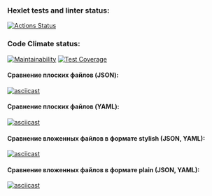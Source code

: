 ### Hexlet tests and linter status:
[![Actions Status](https://github.com/AllaAverina/frontend-project-46/actions/workflows/hexlet-check.yml/badge.svg)](https://github.com/AllaAverina/frontend-project-46/actions)

### Code Climate status:
[![Maintainability](https://api.codeclimate.com/v1/badges/8ff4a72f4f4d3e0b81b8/maintainability)](https://codeclimate.com/github/AllaAverina/frontend-project-46/maintainability)    [![Test Coverage](https://api.codeclimate.com/v1/badges/8ff4a72f4f4d3e0b81b8/test_coverage)](https://codeclimate.com/github/AllaAverina/frontend-project-46/test_coverage)

#### Сравнение плоских файлов (JSON):
[![asciicast](https://asciinema.org/a/tNet2HHlGQ0pjiHANO4yzu14A.svg)](https://asciinema.org/a/tNet2HHlGQ0pjiHANO4yzu14A)

#### Сравнение плоских файлов (YAML):
[![asciicast](https://asciinema.org/a/dqJC8hCQUfVKJk60fxiBZQ0hq.svg)](https://asciinema.org/a/dqJC8hCQUfVKJk60fxiBZQ0hq)

#### Сравнение вложенных файлов в формате stylish (JSON, YAML):
[![asciicast](https://asciinema.org/a/NNKiCeLGqfRgALiAJF3HijQ4Y.svg)](https://asciinema.org/a/NNKiCeLGqfRgALiAJF3HijQ4Y)

#### Сравнение вложенных файлов в формате plain (JSON, YAML):
[![asciicast](https://asciinema.org/a/j9nGPvJv13PYp3mmh5rynwBBx.svg)](https://asciinema.org/a/j9nGPvJv13PYp3mmh5rynwBBx)
